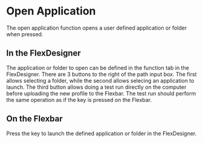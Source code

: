 # Open Application

The open application function opens a user defined application or folder when pressed.

## In the FlexDesigner

The application or folder to open can be defined in the function tab in the FlexDesigner. There are 3 buttons to the right of the path input box. The first allows selecting a folder, while the second allows selecing an application to launch. The third button allows doing a test run directly on the computer before uploading the new profile to the Flexbar. The test run should perform the same operation as if the key is pressed on the Flexbar.

## On the Flexbar

Press the key to launch the defined application or folder in the FlexDesigner.
